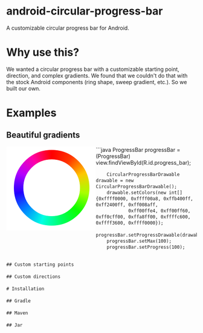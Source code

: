 android-circular-progress-bar
=============================

A customizable circular progress bar for Android.

# Why use this?

We wanted a circular progress bar with a customizable starting point, direction, and complex gradients.  We found that we couldn't do that with the stock Android components (ring shape, sweep gradient, etc.).  So we built our own.

# Examples

## Beautiful gradients
<img align="left" src="examples/images/beautiful.png" alt="Beautiful gradient" />
```java
        ProgressBar progressBar = (ProgressBar) view.findViewById(R.id.progress_bar);

        CircularProgressBarDrawable drawable = new CircularProgressBarDrawable();
        drawable.setColors(new int[]{0xffff0000, 0xffff00a8, 0xffb400ff, 0xff2400ff, 0xff008aff,
                0xff00ffe4, 0xff00ff60, 0xff0cff00, 0xffa8ff00, 0xffffc600, 0xffff3600, 0xffff0000});
        progressBar.setProgressDrawable(drawable);
        progressBar.setMax(100);
        progressBar.setProgress(100);
```

## Custom starting points

## Custom directions

# Installation

## Gradle

## Maven

## Jar
